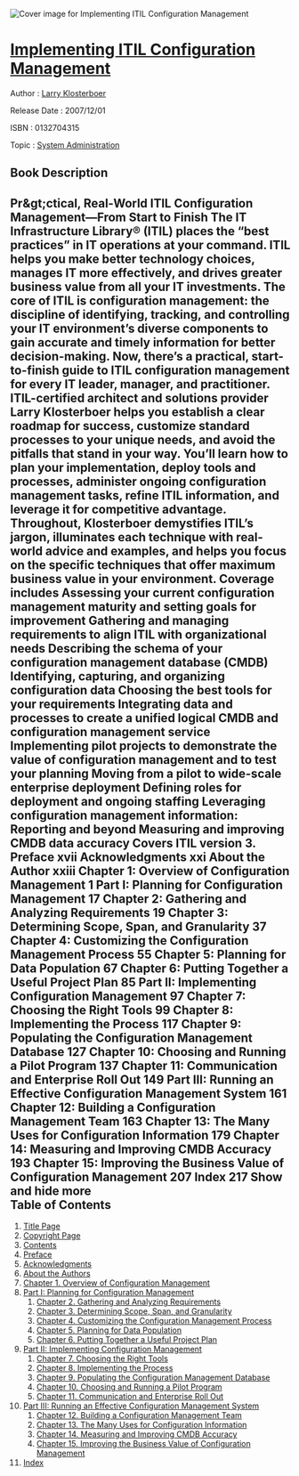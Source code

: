 ![Cover image for Implementing ITIL Configuration Management](https://imgdetail.ebookreading.net/cover/cover/system_admin/EB0132704315.jpg)

[Implementing ITIL Configuration Management](https://ebookreading.net/view/book/Implementing+ITIL+Configuration+Management-EB0132704315_1.html "Implementing ITIL Configuration Management")
====================================================================================================================

Author : [Larry Klosterboer](https://ebookreading.net/search/author/Larry+Klosterboer)

Release Date : 2007/12/01

ISBN : 0132704315

Topic : [System Administration](https://ebookreading.net/search/category/system-administration)

Book Description
-----------------

 Pr&amp;gt;ctical, Real-World ITIL Configuration Management—From Start to Finish
The IT Infrastructure Library® (ITIL) places the “best practices” in IT operations at your command. ITIL helps you make better technology choices, manages IT more effectively, and drives greater business value from all your IT investments. The core of ITIL is configuration management: the discipline of identifying, tracking, and controlling your IT environment’s diverse components to gain accurate and timely information for better decision-making.
Now, there’s a practical, start-to-finish guide to ITIL configuration management for every IT leader, manager, and practitioner. ITIL-certified architect and solutions provider Larry Klosterboer helps you establish a clear roadmap for success, customize standard processes to your unique needs, and avoid the pitfalls that stand in your way.
You’ll learn how to plan your implementation, deploy tools and processes, administer ongoing configuration management tasks, refine ITIL information, and leverage it for competitive advantage. Throughout, Klosterboer demystifies ITIL’s jargon, illuminates each technique with real-world advice and examples, and helps you focus on the specific techniques that offer maximum business value in your environment.
Coverage includes
Assessing your current configuration management maturity and setting goals for improvement
Gathering and managing requirements to align ITIL with organizational needs
Describing the schema of your configuration management database (CMDB)
Identifying, capturing, and organizing configuration data
Choosing the best tools for your requirements
Integrating data and processes to create a unified logical CMDB and configuration management service
Implementing pilot projects to demonstrate the value of configuration management and to test your planning
Moving from a pilot to wide-scale enterprise deployment
Defining roles for deployment and ongoing staffing
Leveraging configuration management information: Reporting and beyond
Measuring and improving CMDB data accuracy
Covers ITIL version 3.
Preface xvii
Acknowledgments xxi
About the Author xxiii
Chapter 1: Overview of Configuration Management 1
Part I: Planning for Configuration Management 17
Chapter 2: Gathering and Analyzing Requirements 19
Chapter 3: Determining Scope, Span, and Granularity 37
Chapter 4: Customizing the Configuration Management Process 55
Chapter 5: Planning for Data Population 67
Chapter 6: Putting Together a Useful Project Plan 85
Part II: Implementing Configuration Management 97
Chapter 7: Choosing the Right Tools 99
Chapter 8: Implementing the Process 117
Chapter 9: Populating the Configuration Management Database 127
Chapter 10: Choosing and Running a Pilot Program 137
Chapter 11: Communication and Enterprise Roll Out 149
Part III: Running an Effective Configuration Management System 161
Chapter 12: Building a Configuration Management Team 163
Chapter 13: The Many Uses for Configuration Information 179
Chapter 14: Measuring and Improving CMDB Accuracy 193
Chapter 15: Improving the Business Value of Configuration Management 207
Index 217
        Show and hide more                
Table of Contents
-----------------

1. [Title Page](https://ebookreading.net/view/book/Implementing+ITIL+Configuration+Management-EB0132704315_3.html)
1. [Copyright Page](https://ebookreading.net/view/book/Implementing+ITIL+Configuration+Management-EB0132704315_4.html)
1. [Contents](https://ebookreading.net/view/book/Implementing+ITIL+Configuration+Management-EB0132704315_6.html)
1. [Preface](https://ebookreading.net/view/book/Implementing+ITIL+Configuration+Management-EB0132704315_7.html)
1. [Acknowledgments](https://ebookreading.net/view/book/Implementing+ITIL+Configuration+Management-EB0132704315_8.html)
1. [About the Authors](https://ebookreading.net/view/book/Implementing+ITIL+Configuration+Management-EB0132704315_9.html)
1. [Chapter 1. Overview of Configuration Management](https://ebookreading.net/view/book/Implementing+ITIL+Configuration+Management-EB0132704315_10.html)
1. [Part I: Planning for Configuration Management](https://ebookreading.net/view/book/Implementing+ITIL+Configuration+Management-EB0132704315_11.html)
    1. [Chapter 2. Gathering and Analyzing Requirements](https://ebookreading.net/view/book/Implementing+ITIL+Configuration+Management-EB0132704315_12.html)
    1. [Chapter 3. Determining Scope, Span, and Granularity](https://ebookreading.net/view/book/Implementing+ITIL+Configuration+Management-EB0132704315_13.html)
    1. [Chapter 4. Customizing the Configuration Management Process](https://ebookreading.net/view/book/Implementing+ITIL+Configuration+Management-EB0132704315_14.html)
    1. [Chapter 5. Planning for Data Population](https://ebookreading.net/view/book/Implementing+ITIL+Configuration+Management-EB0132704315_15.html)
    1. [Chapter 6. Putting Together a Useful Project Plan](https://ebookreading.net/view/book/Implementing+ITIL+Configuration+Management-EB0132704315_16.html)
1. [Part II: Implementing Configuration Management](https://ebookreading.net/view/book/Implementing+ITIL+Configuration+Management-EB0132704315_17.html)
    1. [Chapter 7. Choosing the Right Tools](https://ebookreading.net/view/book/Implementing+ITIL+Configuration+Management-EB0132704315_18.html)
    1. [Chapter 8. Implementing the Process](https://ebookreading.net/view/book/Implementing+ITIL+Configuration+Management-EB0132704315_19.html)
    1. [Chapter 9. Populating the Configuration Management Database](https://ebookreading.net/view/book/Implementing+ITIL+Configuration+Management-EB0132704315_20.html)
    1. [Chapter 10. Choosing and Running a Pilot Program](https://ebookreading.net/view/book/Implementing+ITIL+Configuration+Management-EB0132704315_21.html)
    1. [Chapter 11. Communication and Enterprise Roll Out](https://ebookreading.net/view/book/Implementing+ITIL+Configuration+Management-EB0132704315_22.html)
1. [Part III: Running an Effective Configuration Management System](https://ebookreading.net/view/book/Implementing+ITIL+Configuration+Management-EB0132704315_23.html)
    1. [Chapter 12. Building a Configuration Management Team](https://ebookreading.net/view/book/Implementing+ITIL+Configuration+Management-EB0132704315_24.html)
    1. [Chapter 13. The Many Uses for Configuration Information](https://ebookreading.net/view/book/Implementing+ITIL+Configuration+Management-EB0132704315_25.html)
    1. [Chapter 14. Measuring and Improving CMDB Accuracy](https://ebookreading.net/view/book/Implementing+ITIL+Configuration+Management-EB0132704315_26.html)
    1. [Chapter 15. Improving the Business Value of Configuration Management](https://ebookreading.net/view/book/Implementing+ITIL+Configuration+Management-EB0132704315_27.html)
1. [Index](https://ebookreading.net/view/book/Implementing+ITIL+Configuration+Management-EB0132704315_28.html)
